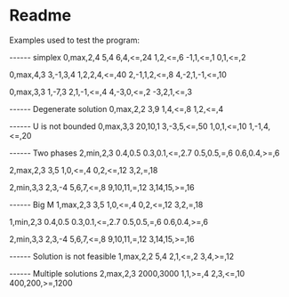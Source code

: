 # Readme

Examples used to test the program:

------ simplex
0,max,2,4
5,4
6,4,<=,24
1,2,<=,6
-1,1,<=,1
0,1,<=,2

0,max,4,3
3,-1,3,4
1,2,2,4,<=,40
2,-1,1,2,<=,8
4,-2,1,-1,<=,10

0,max,3,3
1,-7,3
2,1,-1,<=,4
4,-3,0,<=,2
-3,2,1,<=,3

------ Degenerate solution
0,max,2,2
3,9
1,4,<=,8
1,2,<=,4

------ U is not bounded
0,max,3,3
20,10,1
3,-3,5,<=,50
1,0,1,<=,10
1,-1,4,<=,20

------ Two phases
2,min,2,3
0.4,0.5
0.3,0.1,<=,2.7
0.5,0.5,=,6
0.6,0.4,>=,6

2,max,2,3
3,5
1,0,<=,4
0,2,<=,12
3,2,=,18

2,min,3,3
2,3,-4
5,6,7,<=,8
9,10,11,=,12
3,14,15,>=,16

------ Big M
1,max,2,3
3,5
1,0,<=,4
0,2,<=,12
3,2,=,18

1,min,2,3
0.4,0.5
0.3,0.1,<=,2.7
0.5,0.5,=,6
0.6,0.4,>=,6

2,min,3,3
2,3,-4
5,6,7,<=,8
9,10,11,=,12
3,14,15,>=,16

------ Solution is not feasible
1,max,2,2
5,4
2,1,<=,2
3,4,>=,12

------ Multiple solutions
2,max,2,3
2000,3000
1,1,>=,4
2,3,<=,10
400,200,>=,1200